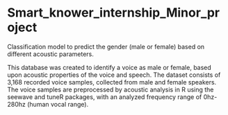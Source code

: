 # Smart_knower_internship_Minor_project
Classification model to predict the gender (male or female) based on different acoustic parameters.

This database was created to identify a voice as male or female, based upon
acoustic properties of the voice and speech. The dataset consists of 3,168 recorded
voice samples, collected from male and female speakers. The voice samples are preprocessed by acoustic analysis in R using the seewave and tuneR packages, with an
analyzed frequency range of 0hz-280hz (human vocal range).
